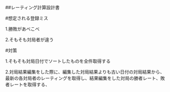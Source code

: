 ##レーティング計算設計書

#想定される登録ミス

1.勝敗があべこべ

2.そもそも対局者が違う

#対策

1.そもそも対局日付でソートしたものを全件取得する

2.対局結果編集をした際に、編集した対局結果よりも古い日付の対局結果から、最新の各対局者のレーティングを取得し、結果編集をした対局の勝者レート、敗者レートを取得する、